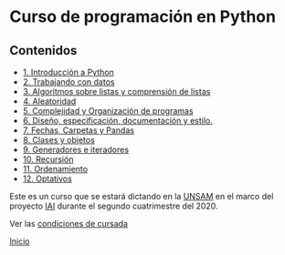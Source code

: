 # Curso de programación en Python

## Contenidos

* [1. Introducción a Python](01_Introduccion/00_Resumen.md)
* [2. Trabajando con datos](02_Datos/00_Resumen.md)
* [3. Algoritmos sobre listas y comprensión de listas](03_Listas_y_Listas/00_Resumen.md)
* [4. Aleatoridad](04_Random_Plt_Dbg/00_Resumen.md)
* [5. Complejidad y Organización de programas](05_Organización_y_Complejidad/00_Resumen.md)
* [6. Diseño, especificación, documentación y estilo.](06_Plt_Especificacion_y_Documentacion/00_Resumen.md)
* [7. Fechas, Carpetas y Pandas](07_Fechas_Carpetas_y_Pandas/00_Resumen.md)
* [8. Clases y objetos](08_Clases_y_Objetos/00_Resumen.md)
* [9. Generadores e iteradores](09_Generadores_e_Iteradores/00_Resumen.md)
* [10. Recursión](10_Recursion/00_Resumen.md)
* [11. Ordenamiento](11_Ordenamiento/00_Resumen.md)
* [12. Optativos](12_Optativos/00_Resumen.md)


Este es un curso que se estará dictando en la [UNSAM](https://www.unsam.edu.ar/) en el marco del proyecto [IAI](http://noticias.unsam.edu.ar/2019/09/16/la-unsam-piensa-la-inteligencia-artificial-interdisciplinaria/) durante el segundo cuatrimestre del 2020.

Ver las [condiciones de cursada](Cursada.md) 

[Inicio](README.md) 

